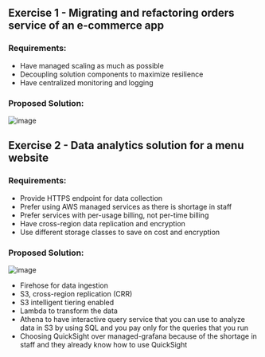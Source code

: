 ## Exercise 1 - Migrating and refactoring orders service of an e-commerce app
### Requirements:
- Have managed scaling as much as possible
- Decoupling solution components to maximize resilience
- Have centralized monitoring and logging
### Proposed Solution:
![image](https://github.com/mostafaibrahim24/architecting-solutions-aws-exercises/assets/78238174/be645d0a-f56a-46a0-abe2-34d49d77f5dc)

## Exercise 2 - Data analytics solution for a menu website
### Requirements:
- Provide HTTPS endpoint for data collection
- Prefer using AWS managed services as there is shortage in staff
- Prefer services with per-usage billing, not per-time billing
- Have cross-region data replication and encryption
- Use different storage classes to save on cost and encryption
### Proposed Solution:
![image](https://github.com/mostafaibrahim24/architecting-solutions-aws-exercises/assets/78238174/d7bd7b60-5474-473b-b727-a45774aa0bed)
- Firehose for data ingestion
- S3, cross-region replication (CRR)
- S3 intelligent tiering enabled
- Lambda to transform the data
- Athena to have interactive query service that you can use to analyze data in S3 by using SQL and you pay only for the queries that you run
- Choosing QuickSight over managed-grafana because of the shortage in staff and they already know how to use QuickSight
